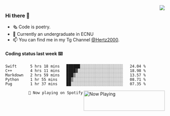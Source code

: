 <img  align="right" src="https://github-readme-stats.vercel.app/api?username=BillChen2K&show_icons=true&count_private=true&hide_title=true">

### Hi there 👋

- 🗞 Code is poetry.
- 🌱 Currently an undergraduate in ECNU
- 📫 You can find me in my Tg Channel [@Hertz2000](https://t.me/Hertz2000).

#### Coding status last week ⌨️

<!--START_SECTION:waka-->
```text
Swift      5 hrs 18 mins   ██████░░░░░░░░░░░░░░░░░░░   24.04 % 
C++        4 hrs 11 mins   ████▓░░░░░░░░░░░░░░░░░░░░   18.98 % 
Markdown   2 hrs 59 mins   ███▒░░░░░░░░░░░░░░░░░░░░░   13.57 % 
Python     1 hr 55 mins    ██▒░░░░░░░░░░░░░░░░░░░░░░   08.71 % 
Pug        1 hr 37 mins    ██░░░░░░░░░░░░░░░░░░░░░░░   07.35 % 
```
<!--END_SECTION:waka-->


<div>
<a href="https://spotify-now-playing.billchen2k.vercel.app/now-playing?open">
   <img align="right" src="https://spotify-now-playing.billchen2k.vercel.app/now-playing" width="256" height="64" alt="Now Playing">
</a>
</div>

<div>
<p align="right"><code>🎵 Now playing on Spotify</code></p>
</div>

<!--
**BillChen2K/BillChen2K** is a ✨ _special_ ✨ repository because its `README.md` (this file) appears on your GitHub profile.

Here are some ideas to get you started:

- 🔭 I’m currently working on ...
- 🌱 I’m currently learning ...
- 👯 I’m looking to collaborate on ...
- 🤔 I’m looking for help with ...
- 💬 Ask me about ...
- 📫 How to reach me: ...
- 😄 Pronouns: ...
- ⚡ Fun fact: ...
-->
